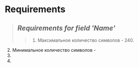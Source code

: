 # Requirements

> ## *Requirements for field 'Name'*
>> 1. Максимальное количество символов - 240.
2. Минимальное количество символов - 
3. 
4. 



